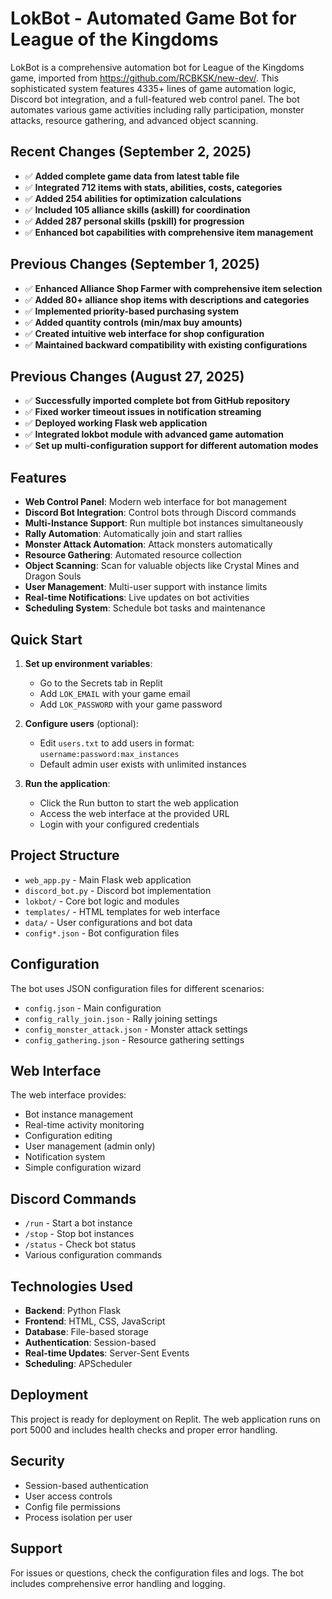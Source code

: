 
# LokBot - Automated Game Bot for League of the Kingdoms

LokBot is a comprehensive automation bot for League of the Kingdoms game, imported from https://github.com/RCBKSK/new-dev/. This sophisticated system features 4335+ lines of game automation logic, Discord bot integration, and a full-featured web control panel. The bot automates various game activities including rally participation, monster attacks, resource gathering, and advanced object scanning.

## Recent Changes (September 2, 2025)
- ✅ **Added complete game data from latest table file**
- ✅ **Integrated 712 items with stats, abilities, costs, categories**
- ✅ **Added 254 abilities for optimization calculations**
- ✅ **Included 105 alliance skills (askill) for coordination**
- ✅ **Added 287 personal skills (pskill) for progression**
- ✅ **Enhanced bot capabilities with comprehensive item management**

## Previous Changes (September 1, 2025)
- ✅ **Enhanced Alliance Shop Farmer with comprehensive item selection**
- ✅ **Added 80+ alliance shop items with descriptions and categories**
- ✅ **Implemented priority-based purchasing system**
- ✅ **Added quantity controls (min/max buy amounts)**
- ✅ **Created intuitive web interface for shop configuration**
- ✅ **Maintained backward compatibility with existing configurations**

## Previous Changes (August 27, 2025)
- ✅ **Successfully imported complete bot from GitHub repository**
- ✅ **Fixed worker timeout issues in notification streaming**
- ✅ **Deployed working Flask web application**
- ✅ **Integrated lokbot module with advanced game automation**
- ✅ **Set up multi-configuration support for different automation modes**

## Features

- **Web Control Panel**: Modern web interface for bot management
- **Discord Bot Integration**: Control bots through Discord commands
- **Multi-Instance Support**: Run multiple bot instances simultaneously
- **Rally Automation**: Automatically join and start rallies
- **Monster Attack Automation**: Attack monsters automatically
- **Resource Gathering**: Automated resource collection
- **Object Scanning**: Scan for valuable objects like Crystal Mines and Dragon Souls
- **User Management**: Multi-user support with instance limits
- **Real-time Notifications**: Live updates on bot activities
- **Scheduling System**: Schedule bot tasks and maintenance

## Quick Start

1. **Set up environment variables**:
   - Go to the Secrets tab in Replit
   - Add `LOK_EMAIL` with your game email
   - Add `LOK_PASSWORD` with your game password

2. **Configure users** (optional):
   - Edit `users.txt` to add users in format: `username:password:max_instances`
   - Default admin user exists with unlimited instances

3. **Run the application**:
   - Click the Run button to start the web application
   - Access the web interface at the provided URL
   - Login with your configured credentials

## Project Structure

- `web_app.py` - Main Flask web application
- `discord_bot.py` - Discord bot implementation
- `lokbot/` - Core bot logic and modules
- `templates/` - HTML templates for web interface
- `data/` - User configurations and bot data
- `config*.json` - Bot configuration files

## Configuration

The bot uses JSON configuration files for different scenarios:
- `config.json` - Main configuration
- `config_rally_join.json` - Rally joining settings
- `config_monster_attack.json` - Monster attack settings
- `config_gathering.json` - Resource gathering settings

## Web Interface

The web interface provides:
- Bot instance management
- Real-time activity monitoring
- Configuration editing
- User management (admin only)
- Notification system
- Simple configuration wizard

## Discord Commands

- `/run` - Start a bot instance
- `/stop` - Stop bot instances
- `/status` - Check bot status
- Various configuration commands

## Technologies Used

- **Backend**: Python Flask
- **Frontend**: HTML, CSS, JavaScript
- **Database**: File-based storage
- **Authentication**: Session-based
- **Real-time Updates**: Server-Sent Events
- **Scheduling**: APScheduler

## Deployment

This project is ready for deployment on Replit. The web application runs on port 5000 and includes health checks and proper error handling.

## Security

- Session-based authentication
- User access controls
- Config file permissions
- Process isolation per user

## Support

For issues or questions, check the configuration files and logs. The bot includes comprehensive error handling and logging.
